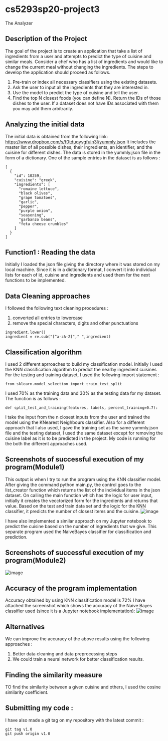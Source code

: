 # cs5293sp20-project3
The Analyzer

## Description of the Project
The goal of the project is to create an application that take a list of ingredients from a user and attempts to predict the type of cuisine and similar meals. Consider a chef who has a list of ingredients and would like to change the current meal without changing the ingredients. The steps to develop the application should proceed as follows.

1) Pre-train or index all necessary classifiers using the existing datasets.
2) Ask the user to input all the ingredients that they are interested in.
3) Use the model to predict the type of cuisine and tell the user.
4) Find the top N closest foods (you can define N). Return the IDs of those dishes to the user. If a dataset does not have IDs associated with them you may add them arbitrarily.

## Analyzing the initial data
The initial data is obtained from the following link:
https://www.dropbox.com/s/f0tduqyvgfuin3l/yummly.json
It includes the master list of all possible dishes, their ingredients, an identifier, and the cuisine for different dishes. The data is stored in the yummly.json file in the form of a dictionary. One of the sample entries in the dataset is as follows : 
~~~
[
  {
    "id": 10259,
    "cuisine": "greek",
    "ingredients": [
      "romaine lettuce",
      "black olives",
      "grape tomatoes",
      "garlic",
      "pepper",
      "purple onion",
      "seasoning",
      "garbanzo beans",
      "feta cheese crumbles"
    ]
  }
]
~~~
## Function1 : Reading the data
Initially I loaded the json file giving the directory where it was stored on my local machine. Since it is in a dictionary format, I convert it into individual lists for each of id, cuisine and ingredients and used them for the next functions to be implemented.

## Data Cleaning approaches
I followed the following text cleaning procedures :
1) converted all entries to lowercase
2) remove the special characters, digits and other punctuations
~~~
ingredient.lower()                               
ingredient = re.sub("[^a-zA-Z]"," ",ingredient)   
~~~
## Classification algorithm
I used 2 different aprroaches to build my classification model. Initially I used the KNN classification algorithm to predict the nearby ingredient cuisines
For the testing and training dataset, I used the following import statement :
~~~
from sklearn.model_selection import train_test_split
~~~
I used 70% as the training data and 30% as the testing data for my dataset.
The function is as follows : 
~~~
def split_test_and_training(features, labels, percent_training=0.7):
~~~
I take the input from the n closest inputs from the user and trained the model using the KNearest Neighbours classifier. 
Also for a different approach that I also used, I gave the training set as the same yummly.json file and the testing dataset, I used the same dataset except for removing the cuisine label as it is to be predicted in the project.
My code is running for the both the different approaches used.


## Screenshots of successful execution of my program(Module1)
This output is when I try to run the program using the KNN classifier model. After giving the command python main.py, the control goes to the list_creator function which returns the list of the individual items in the json dataset. On calling the main function which has the logic for user input, initially it creates the vecctorized form for the ingredients and returns that value. Based on the test and train data set and the logic for the KNN classifier, it predicts the number of closest items and the cuisine. 
![image](https://user-images.githubusercontent.com/27561736/81335583-72cb9100-906d-11ea-9475-e51940aceed8.png)

I have also implemented a similar approach on my Jupyter notebook to predict the cuisine based on the number of ingredients that we give. This separate program used the NaiveBayes classifier for classification and prediction. 

## Screenshots of successful execution of my program(Module2)
![image](https://user-images.githubusercontent.com/27561736/81346639-3fdec880-9080-11ea-81a1-8d7a17fce4eb.png)


## Accuracy of the program implementation
Accuracy obtained by using KNN classification model is 72%
I have attached the screenshot which shows the accuracy of the Naive Bayes classifier used (since it is a Jupyter notebook implementation):
![image](https://user-images.githubusercontent.com/27561736/81348974-b087e400-9084-11ea-889a-479a7acc233b.png)





## Alternatives
We can improve the accuracy of the above results using the following approaches : 
1) Better data cleaning and data preprocessing steps
2) We could train a neural network for better classification results.
## Finding the similarity measure 
TO find the similarity between a given cuisine and others, I used the cosine similarity coefficient.
## Submitting my code :
I have also made a git tag on my repository with the latest commit :
~~~
git tag v1.0
git push origin v1.0
~~~
